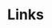 ---
title: Links
links:
  - title: excel2rlang
    description: R programming tech blog.
    website: https://excel2rlang.com
    image: http://smart-usa-2008.flier.jp/wp-content/uploads/2022/02/logo_1.png
menu:
    main:
        weight: -50
        params:
            icon: link

comments: false
---